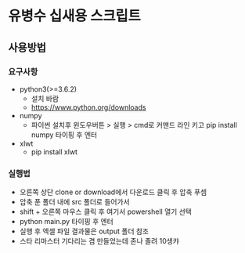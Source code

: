# 유병수 십새용 스크립트

## 사용방법
### 요구사항
- python3(>=3.6.2)
  - 설치 바람
  - https://www.python.org/downloads
- numpy
  - 파이썬 설치후 윈도우버튼 > 실행 > cmd로 커맨드 라인 키고 pip install numpy 타이핑 후 엔터
- xlwt
  - pip install xlwt

### 실행법
- 오른쪽 상단 clone or download에서 다운로드 클릭 후 압축 푸셈
- 압축 푼 폴더 내에 src 폴더로 들어가서
- shift +  오른쪽 마우스 클릭 후 여기서 powershell 열기 선택
- python main.py 타이핑 후 엔터
- 실행 후 엑셀 파일 결과물은 output 폴더 참조
- 스타 리마스터 기다리는 겸 만들었는데 존나 졸려 10생캬

